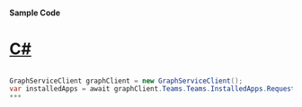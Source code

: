 #### Sample Code
# [C#](#tab/c-sharp)

```C#

GraphServiceClient graphClient = new GraphServiceClient();
var installedApps = await graphClient.Teams.Teams.InstalledApps.Request().GetAsync();
*** 

```